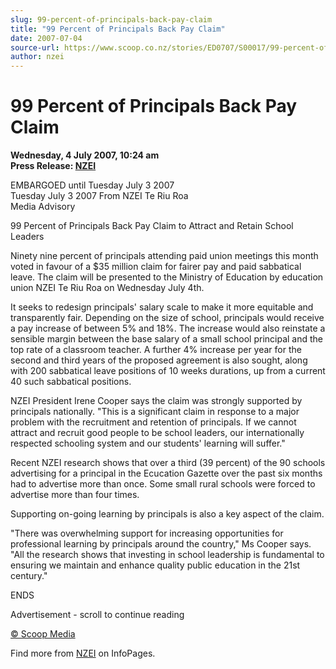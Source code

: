 ```yaml
---
slug: 99-percent-of-principals-back-pay-claim
title: "99 Percent of Principals Back Pay Claim"
date: 2007-07-04
source-url: https://www.scoop.co.nz/stories/ED0707/S00017/99-percent-of-principals-back-pay-claim.htm
author: nzei
---
```

99 Percent of Principals Back Pay Claim
=======================================

**Wednesday, 4 July 2007, 10:24 am**  
**Press Release: [NZEI](https://info.scoop.co.nz/NZEI)**

EMBARGOED until Tuesday July 3 2007  
Tuesday July 3 2007 From NZEI Te Riu Roa  
Media Advisory

99 Percent of Principals Back Pay Claim to Attract and Retain School Leaders

Ninety nine percent of principals attending paid union meetings this month voted in favour of a $35 million claim for fairer pay and paid sabbatical leave. The claim will be presented to the Ministry of Education by education union NZEI Te Riu Roa on Wednesday July 4th.

It seeks to redesign principals' salary scale to make it more equitable and transparently fair. Depending on the size of school, principals would receive a pay increase of between 5% and 18%. The increase would also reinstate a sensible margin between the base salary of a small school principal and the top rate of a classroom teacher. A further 4% increase per year for the second and third years of the proposed agreement is also sought, along with 200 sabbatical leave positions of 10 weeks durations, up from a current 40 such sabbatical positions.

NZEI President Irene Cooper says the claim was strongly supported by principals nationally. \"This is a significant claim in response to a major problem with the recruitment and retention of principals. If we cannot attract and recruit good people to be school leaders, our internationally respected schooling system and our students' learning will suffer."

Recent NZEI research shows that over a third (39 percent) of the 90 schools advertising for a principal in the Ecucation Gazette over the past six months had to advertise more than once. Some small rural schools were forced to advertise more than four times.

Supporting on-going learning by principals is also a key aspect of the claim.

"There was overwhelming support for increasing opportunities for professional learning by principals around the country," Ms Cooper says. "All the research shows that investing in school leadership is fundamental to ensuring we maintain and enhance quality public education in the 21st century."

ENDS

Advertisement - scroll to continue reading





[© Scoop Media](http://www.scoop.co.nz/about/terms.html)

Find more from [NZEI](https://info.scoop.co.nz/NZEI) on InfoPages.